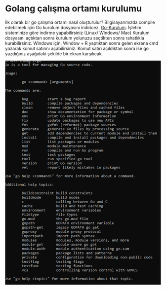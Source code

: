 # Golang çalışma ortamı kurulumu 

İlk olarak bir go çalışma ortamı nasıl oluşturulur? Bilgisayarımızda compile edebilmek için Go kurulum dosyasını indiricez. [Go-Kurulum](https://golang.org/dl/). İşletim sisteminize göre indirme yapabilirsiniz (Linux/ Windows/ Mac)
Kurulum dosyasını açtıktan sonra kurulum yolunuzu seçtikten sonra rahatlıkla kurabilirsiniz.
Windows için, Window + R yaptıktan sonra gelen ekrana cmd yazarak komut satırını açabilirsiniz. Komut satırı açıldıktan sonra ise go yazdığınız aşağıdaki şekilde bir ekran karşılıcak.

![go-console](https://raw.githubusercontent.com/Kodluyoruz/taskforce/main/golang/golang-çalışma-ortamı/figures/çalışma-ortamı.PNG)
